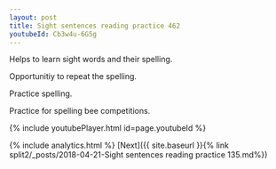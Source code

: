 ```yaml
---
layout: post
title: Sight sentences reading practice 462
youtubeId: Cb3w4u-6G5g
---
```

 
 
Helps to learn sight words and their spelling.

Opportunitiy to repeat the spelling. 

Practice spelling. 
 
Practice for spelling bee competitions. 
 
{% include youtubePlayer.html id=page.youtubeId %}
 
 
{% include analytics.html %} 
[Next]({{ site.baseurl }}{% link  split2/_posts/2018-04-21-Sight sentences reading practice 135.md%})
 
